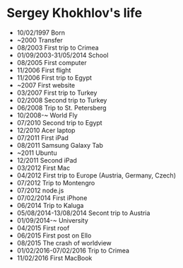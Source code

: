 Sergey Khokhlov's life
===============

- 10/02/1997 Born
- ~2000 Transfer
- 08/2003 First trip to Crimea
- 01/09/2003-31/05/2014 School
- 08/2005 First computer
- 11/2006 First flight
- 11/2006 First trip to Egypt
- ~2007 First website
- 03/2007 First trip to Turkey
- 02/2008 Second trip to Turkey
- 06/2008 Trip to St. Petersberg
- 10/2008-~ World Fly
- 07/2010 Second trip to Egypt
- 12/2010 Acer laptop
- 07/2011 First iPad
- 08/2011 Samsung Galaxy Tab
- ~2011 Ubuntu
- 12/2011 Second iPad
- 03/2012 First Mac
- 04/2012 First trip to Europe (Austria, Germany, Czech)
- 07/2012 Trip to Montengro
- 07/2012 node.js
- 07/02/2014 First iPhone
- 06/2014 Trip to Kaluga
- 05/08/2014-13/08/2014 Secont trip to Austria
- 01/09/2014-~ University
- 04/2015 First roof
- 06/2015 First post on Ello
- 08/2015 The crash of worldview
- 01/02/2016-07/02/2016 Trip to Crimea
- 11/02/2016 First MacBook
